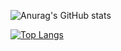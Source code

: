 <!-- ### Hi there 👋 -->





![Anurag's GitHub stats](https://github-readme-stats.vercel.app/api?username=cloudstryder&count_private=true&show_icons=true&theme=tokyonight&include_all_commits=true)

[![Top Langs](https://github-readme-stats.vercel.app/api/top-langs/?username=cloudstryder?exclude_repo=vote16smcwebsite&theme=tokyonight)](https://github.com/anuraghazra/github-readme-stats)


<!--
**cloudstryder/cloudstryder** is a ✨ _special_ ✨ repository because its `README.md` (this file) appears on your GitHub profile.

Here are some ideas to get you started:

- 🔭 I’m currently working on ...
- 🌱 I’m currently learning ...
- 👯 I’m looking to collaborate on ...
- 🤔 I’m looking for help with ...
- 💬 Ask me about ...
- 📫 How to reach me: ...
- 😄 Pronouns: ...
- ⚡ Fun fact: ...
-->
